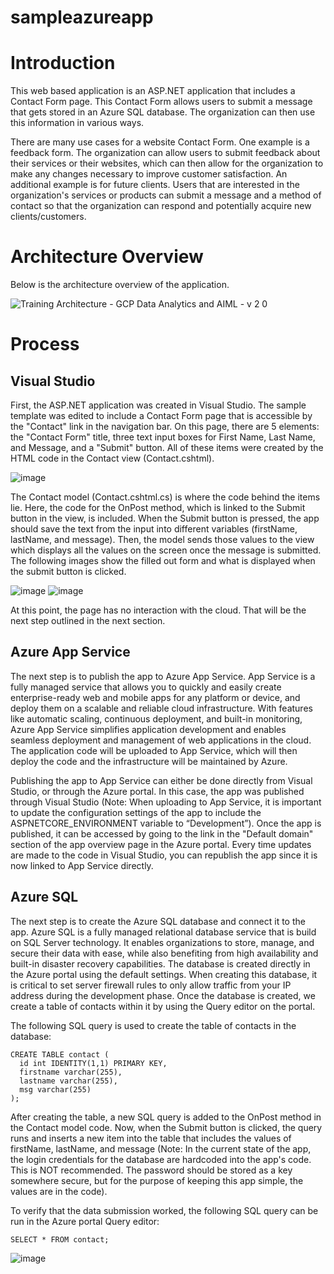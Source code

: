 # sampleazureapp

<h1>Introduction</h1>
<p>This web based application is an ASP.NET application that includes a Contact Form page. This Contact Form allows users to submit a message that gets stored in an Azure SQL database. The organization can then use this information in various ways. </p>
<p>There are many use cases for a website Contact Form. One example is a feedback form. The organization can allow users to submit feedback about their services or their websites, which can then allow for the organization to make any changes necessary to improve customer satisfaction. An additional example is for future clients. Users that are interested in the organization's services or products can submit a message and a method of contact so that the organization can respond and potentially acquire new clients/customers. </p>

<h1> Architecture Overview </h1>
<p>Below is the architecture overview of the application.</p>

![Training Architecture - GCP Data Analytics and AIML - v 2 0](https://user-images.githubusercontent.com/42750252/220777306-a1402a3d-d67d-4b3a-a78c-24ce0949d530.png)

<h1>Process</h1>
<h2>Visual Studio</h2>
<p>First, the ASP.NET application was created in Visual Studio. The sample template was edited to include a Contact Form page that is accessible by the "Contact" link in the navigation bar. On this page, there are 5 elements: the "Contact Form" title, three text input boxes for First Name, Last Name, and Message, and a "Submit" button. All of these items were created by the HTML code in the Contact view (Contact.cshtml). </p>

![image](https://github.com/yena816/sampleazureapp/assets/42750252/0f56e587-9283-4de2-a6b6-9f1e5286d818)

<p>The Contact model (Contact.cshtml.cs) is where the code behind the items lie. Here, the code for the OnPost method, which is linked to the Submit button in the view, is included. When the Submit button is pressed, the app should save the text from the input into different variables (firstName, lastName, and message). Then, the model sends those values to the view which displays all the values on the screen once the message is submitted. The following images show the filled out form and what is displayed when the submit button is clicked. </p>

![image](https://github.com/yena816/sampleazureapp/assets/42750252/9a2eac70-85c9-4acd-935a-63985f98396a)
![image](https://github.com/yena816/sampleazureapp/assets/42750252/fd734250-25d5-4fd9-b294-3c3c54e79509)

<p>At this point, the page has no interaction with the cloud. That will be the next step outlined in the next section. </p>

<h2>Azure App Service</h2>
<p>The next step is to publish the app to Azure App Service. App Service is a fully managed service that allows you to quickly and easily create enterprise-ready web and mobile apps for any platform or device, and deploy them on a scalable and reliable cloud infrastructure. With features like automatic scaling, continuous deployment, and built-in monitoring, Azure App Service simplifies application development and enables seamless deployment and management of web applications in the cloud.  The application code will be uploaded to App Service, which will then deploy the code and the infrastructure will be maintained by Azure. </p>

<p>Publishing the app to App Service can either be done directly from Visual Studio, or through the Azure portal. In this case, the app was published through Visual Studio (Note: When uploading to App Service, it is important to update the configuration settings of the app to include the ASPNETCORE_ENVIRONMENT variable to “Development”). Once the app is published, it can be accessed by going to the link in the "Default domain" section of the app overview page in the Azure portal. Every time updates are made to the code in Visual Studio, you can republish the app since it is now linked to App Service directly. </p> 

<h2>Azure SQL</h2>

<p>The next step is to create the Azure SQL database and connect it to the app. Azure SQL is a fully managed relational database service that is build on SQL Server technology. It enables organizations to store, manage, and secure their data with ease, while also benefiting from high availability and built-in disaster recovery capabilities. The database is created directly in the Azure portal using the default settings. When creating this database, it is critical to set server firewall rules to only allow traffic from your IP address during the development phase. Once the database is created, we create a table of contacts within it by using the Query editor on the portal.  </p>
<p>The following SQL query is used to create the table of contacts in the database: </p>

```
CREATE TABLE contact (
  id int IDENTITY(1,1) PRIMARY KEY,
  firstname varchar(255),
  lastname varchar(255),
  msg varchar(255)
); 
``` 
<p>After creating the table, a new SQL query is added to the OnPost method in the Contact model code. Now, when the Submit button is clicked, the query runs and inserts a new item into the table that includes the values of firstName, lastName, and message (Note: In the current state of the app, the login credentials for the database are hardcoded into the app's code. This is NOT recommended. The password should be stored as a key somewhere secure, but for the purpose of keeping this app simple, the values are in the code). </p>
<p>To verify that the data submission worked, the following SQL query can be run in the Azure portal Query editor: </p>

```
SELECT * FROM contact;
```

![image](https://github.com/yena816/sampleazureapp/assets/42750252/7b0585da-7d39-45c4-9c55-5f732431c7ec)

